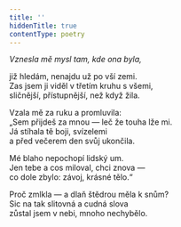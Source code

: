 ```yaml
---
title: ''
hiddenTitle: true
contentType: poetry
---
```


<section>

_Vznesla mě mysl tam, kde ona byla,_

již hledám, nenajdu už po vší zemi.  
Zas jsem ji viděl v třetím kruhu s všemi,  
sličnější, přístupnější, než když žila.

</section>

<section>

Vzala mě za ruku a promluvila:  
„Sem přijdeš za mnou — leč že touha lže mi.  
Já stíhala tě boji, svízelemi  
a před večerem den svůj ukončila.

</section>

<section>

Mé blaho nepochopí lidský um.  
Jen tebe a cos miloval, chci znova —  
co dole zbylo: závoj, krásné tělo.“

</section>

<section>

Proč zmlkla — a dlaň štědrou měla k snům?  
Sic na tak slitovná a cudná slova  
zůstal jsem v nebi, mnoho nechybělo.

</section>
